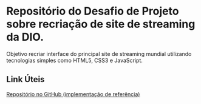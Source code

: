 # Repositório do Desafio de Projeto sobre recriação de site de streaming da DIO.
Objetivo recriar interface do principal site de streaming mundial utilizando tecnologias simples como HTML5, CSS3 e JavaScript.

## Link Úteis
[Repositório no GitHub (implementação de referência)](https://www.markdownguide.org/basic-syntax/)
